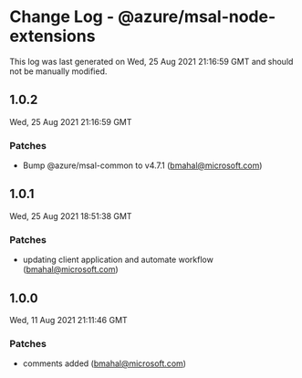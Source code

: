 # Change Log - @azure/msal-node-extensions

This log was last generated on Wed, 25 Aug 2021 21:16:59 GMT and should not be manually modified.

<!-- Start content -->

## 1.0.2

Wed, 25 Aug 2021 21:16:59 GMT

### Patches

- Bump @azure/msal-common to v4.7.1 (bmahal@microsoft.com)

## 1.0.1

Wed, 25 Aug 2021 18:51:38 GMT

### Patches

- updating client application and automate workflow (bmahal@microsoft.com)

## 1.0.0

Wed, 11 Aug 2021 21:11:46 GMT

### Patches

- comments added (bmahal@microsoft.com)
